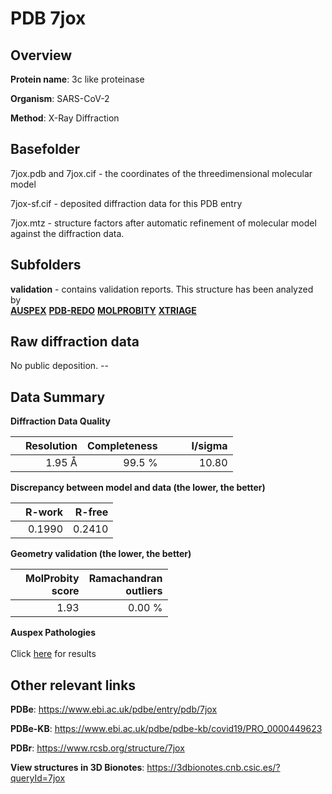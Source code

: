 # PDB 7jox

## Overview

**Protein name**: 3c like proteinase

**Organism**: SARS-CoV-2

**Method**: X-Ray Diffraction



## Basefolder

7jox.pdb and 7jox.cif - the coordinates of the threedimensional molecular model

7jox-sf.cif - deposited diffraction data for this PDB entry

7jox.mtz - structure factors after automatic refinement of molecular model against the diffraction data.

## Subfolders





**validation** - contains validation reports. This structure has been analyzed by <br>[**AUSPEX**](https://github.com/thorn-lab/coronavirus_structural_task_force/tree/master/pdb/3c_like_proteinase/SARS-CoV-2/7jox/validation/auspex) [**PDB-REDO**](https://github.com/thorn-lab/coronavirus_structural_task_force/tree/master/pdb/3c_like_proteinase/SARS-CoV-2/7jox/validation/pdb-redo) [**MOLPROBITY**](https://github.com/thorn-lab/coronavirus_structural_task_force/tree/master/pdb/3c_like_proteinase/SARS-CoV-2/7jox/validation/molprobity) [**XTRIAGE**](https://github.com/thorn-lab/coronavirus_structural_task_force/blob/master/pdb/3c_like_proteinase/SARS-CoV-2/7jox/validation/Xtriage_output.log)  



## Raw diffraction data

No public deposition. --<br> 

## Data Summary
**Diffraction Data Quality**

|   | Resolution | Completeness| I/sigma |
|---|-------------:|----------------:|--------------:|
|   |1.95 Å|99.5  %|<img width=50/>10.80|

**Discrepancy between model and data (the lower, the better)**

|   | **R-work**| **R-free**   
|---|-------------:|----------------:|           
||  0.1990|  0.2410|

**Geometry validation (the lower, the better)**

|   |**MolProbity<br>score**| **Ramachandran<br>outliers** 
|---|-------------:|----------------:|
||  1.93|  0.00 %|

**Auspex Pathologies**<br> <br>Click [here](https://github.com/thorn-lab/coronavirus_structural_task_force/blob/master/pdb/3c_like_proteinase/SARS-CoV-2/7jox/validation/auspex/7jox_auspex_comments.txt)  for results

 



## Other relevant links 
**PDBe**:  https://www.ebi.ac.uk/pdbe/entry/pdb/7jox

**PDBe-KB**: https://www.ebi.ac.uk/pdbe/pdbe-kb/covid19/PRO_0000449623 
 
**PDBr**: https://www.rcsb.org/structure/7jox 

**View structures in 3D Bionotes**: https://3dbionotes.cnb.csic.es/?queryId=7jox

